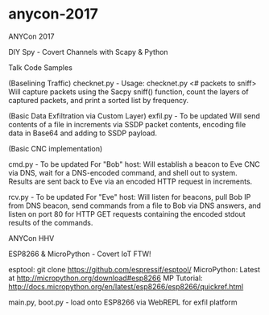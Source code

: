 # anycon-2017
ANYCon 2017

DIY Spy - Covert Channels with Scapy & Python

Talk Code Samples

  (Baselining Traffic)
  checknet.py - Usage: checknet.py <# packets to sniff>
  Will capture packets using the Sacpy sniff() function, count the layers of captured packets, and print a sorted list by frequency.
  
  (Basic Data Exfiltration via Custom Layer)
  exfil.py - To be updated
  Will send contents of a file in increments via SSDP packet contents, encoding file data in Base64 and adding to SSDP payload.
  
  
  (Basic CNC implementation)
  
  cmd.py - To be updated
  For "Bob" host: Will establish a beacon to Eve CNC via DNS, wait for a DNS-encoded command, and shell out to system. Results are sent back to Eve via an encoded HTTP request in increments.
  
  rcv.py - To be updated
  For "Eve" host: Will listen for beacons, pull Bob IP from DNS beacon, send commands from a file to Bob via DNS answers, and listen on port 80 for HTTP GET requests containing the encoded stdout results of the commands.

ANYCon HHV

ESP8266 & MicroPython - Covert IoT FTW!

  esptool: git clone https://github.com/espressif/esptool/
  MicroPython: Latest at http://micropython.org/download#esp8266
  MP Tutorial: http://docs.micropython.org/en/latest/esp8266/esp8266/quickref.html
  
  main.py, boot.py - load onto ESP8266 via WebREPL for exfil platform
  
